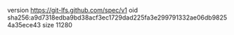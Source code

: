version https://git-lfs.github.com/spec/v1
oid sha256:a9d7318edba9bd38acf3ec1729dad225fa3e299791332ae06db98254a35ece43
size 11280
